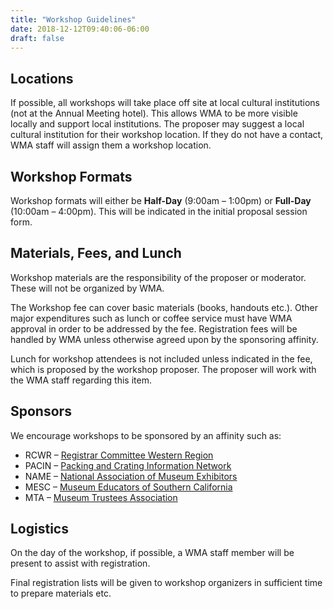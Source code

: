 ```yaml
---
title: "Workshop Guidelines"
date: 2018-12-12T09:40:06-06:00
draft: false
---
```


## Locations
If possible, all workshops will take place off site at local cultural institutions (not at the Annual Meeting hotel). This allows WMA to be more visible locally and support local institutions. The proposer may suggest a local cultural institution for their workshop location. If they do not have a contact, WMA staff will assign them a workshop location.
## Workshop Formats
Workshop formats will either be __Half-Day__ (9:00am – 1:00pm) or __Full-Day__ (10:00am – 4:00pm). This will be indicated in the initial proposal session form.

## Materials, Fees, and Lunch
Workshop materials are the responsibility of the proposer or moderator. These will not be organized by WMA.

The Workshop fee can cover basic materials (books, handouts etc.). Other major expenditures such as lunch or coffee service must have WMA approval in order to be addressed by the fee. Registration fees will be handled by WMA unless
otherwise agreed upon by the sponsoring affinity.

Lunch for workshop attendees is not included unless indicated in the fee, which is proposed by the workshop proposer. The proposer will work with the WMA staff regarding this item.

## Sponsors
We encourage workshops to be sponsored by an affinity such as:

* RCWR – [Registrar Committee Western Region](https://www.rcwr.org/)
* PACIN – [Packing and Crating Information Network](http://www.paccin.org)
* NAME – [National Association of Museum Exhibitors](https://www.name-aam.org/)
* MESC – [Museum Educators of Southern California](https://www.mesconline.org/)
* MTA – [Museum Trustees Association](https://www.museumtrustee.org/)

## Logistics
On the day of the workshop, if possible, a WMA staff member will be present to assist with registration.

Final registration lists will be given to workshop organizers in sufficient time to prepare materials etc.

